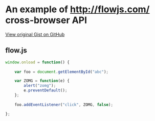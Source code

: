 # An example of http://flowjs.com/ cross-browser API

[View original Gist on GitHub](https://gist.github.com/Integralist/1286515)

## flow.js

```javascript
window.onload = function() {
    
    var foo = document.getElementById("abc");

    var ZOMG = function(e) {
        alert("zomg");
        e.preventDefault();
    };
	
    foo.addEventListener("click", ZOMG, false);

};

```

